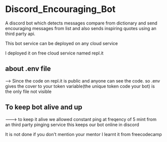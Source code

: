 # Discord_Encouraging_Bot
A discord bot which detects messages compare from dictionary and send encouraging messages from list and also sends inspiring quotes using an third party api.

This bot service can be deployed on any cloud service 

I deployed it on free cloud service named repl.it

## about .env file
--> Since the code on repl.it is public and anyone can see the code.
    so .env gives the cover to your token variable(the unique token code your bot) is the only file not visible 

## To keep bot alive and up
---> to keep it alive we allowed constant ping at freqency of 5 mint from an third party pinging service
    this keeps our bot online in discord
     

It is not done if you don't mention your mentor
I learnt it from freecodecamp 
